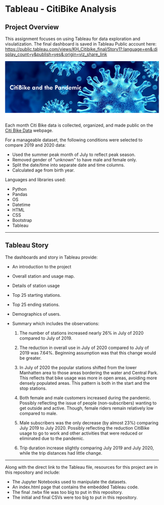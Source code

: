 # Tableau - CitiBike Analysis

## Project Overview

This assignment focuses on using Tableau for data exploration and visulatization. The final dashboard is saved in Tableau Public account here: https://public.tableau.com/views/KH_Citibike_final/Story1?:language=en&:display_count=y&publish=yes&:origin=viz_share_link

![Citi-Bikes](images/header.png)

Each month Citi Bike data is collected, organized, and made public on the [Citi Bike Data](https://www.citibikenyc.com/system-data) webpage.

For a manageable dataset, the following conditions were selected to compare 2019 and 2020 data:

  * Used the summer peak month of July to reflect peak season.
  * Removed gender of "unknown" to have male and female only.
  * Split the date/time into separate date and time columns.
  * Calculated age from birth year.

  Languages and libraries used:
* Python
* Pandas
* OS
* Datetime
* HTML
* CSS
* Bootstrap
* Tableau

---

## Tableau Story

The dashboards and story in Tableau provide:

* An introduction to the project

* Overall station and usage map.

* Details of station usage

* Top 25 starting stations.

* Top 25 ending stations.

* Demographics of users.

* Summary which includes the observations:

  1. The number of stations increased nearly 26% in July of 2020 compared to July of 2019.

  2. The reduction in overall use in July of 2020 compared to July of 2019 was 7.64%. Beginning assumption was that this change would be greater.

  3. In July of 2020 the popular stations shifted from the lower Manhatten area to those areas bordering the water and Central Park. This reflects that bike usage was more in  open areas, avoiding more densely populated areas. This pattern is both in the start and the stop stations.

  4. Both female and male customers increased during the pandemic. Possibly reflecting the issue of people (non-subscribers) wanting to get outside and active. Though, female riders remain relatively low compared to male.

  5. Male subscribers was the only decrease (by almost 23%) comparing July 2019 to July 2020. Possibly reflecting the reduction CitiBike usage to go to work and other activities that were reduced or eliminated due to the pandemic.

  6. Trip duration increase slightly comparing July 2019 and July 2020, while the trip distances had little change.

---



Along with the direct link to the Tableau file, resources for this project are in this repository and include:

* The Jupyter Notebooks used to manipulate the datasets.
* An index.html page that contains the embedded Tableau code.
* The final .twbx file was too big to put in this repository.
* The initial and final CSVs were too big to put in this repository.